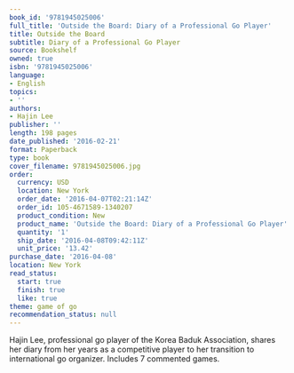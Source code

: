 ```yaml
---
book_id: '9781945025006'
full_title: 'Outside the Board: Diary of a Professional Go Player'
title: Outside the Board
subtitle: Diary of a Professional Go Player
source: Bookshelf
owned: true
isbn: '9781945025006'
language:
- English
topics:
- ''
authors:
- Hajin Lee
publisher: ''
length: 198 pages
date_published: '2016-02-21'
format: Paperback
type: book
cover_filename: 9781945025006.jpg
order:
  currency: USD
  location: New York
  order_date: '2016-04-07T02:21:14Z'
  order_id: 105-4671589-1340207
  product_condition: New
  product_name: 'Outside the Board: Diary of a Professional Go Player'
  quantity: '1'
  ship_date: '2016-04-08T09:42:11Z'
  unit_price: '13.42'
purchase_date: '2016-04-08'
location: New York
read_status:
  start: true
  finish: true
  like: true
theme: game of go
recommendation_status: null
---
```

Hajin Lee, professional go player of the Korea Baduk Association, shares her diary from her years as a competitive player to her transition to international go organizer. Includes 7 commented games.
